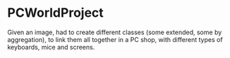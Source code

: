 # PCWorldProject

Given an image, had to create different classes (some extended, some by aggregation), to link them all together in a PC shop, with different types of keyboards, mice and screens.
